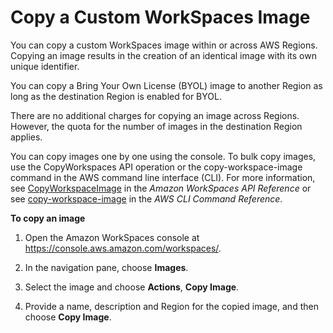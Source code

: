 # Copy a Custom WorkSpaces Image<a name="copy-custom-image"></a>

You can copy a custom WorkSpaces image within or across AWS Regions\. Copying an image results in the creation of an identical image with its own unique identifier\.

You can copy a Bring Your Own License \(BYOL\) image to another Region as long as the destination Region is enabled for BYOL\. 

There are no additional charges for copying an image across Regions\. However, the quota for the number of images in the destination Region applies\.

You can copy images one by one using the console\. To bulk copy images, use the CopyWorkspaces API operation or the copy\-workspace\-image command in the AWS command line interface \(CLI\)\. For more information, see [ CopyWorkspaceImage](https://docs.aws.amazon.com/workspaces/latest/api/API_CopyWorkspaceImage.html) in the *Amazon WorkSpaces API Reference* or see [ copy\-workspace\-image](https://docs.aws.amazon.com/cli/latest/reference/workspaces/copy-workspace-image.html) in the *AWS CLI Command Reference*\.

**To copy an image**

1. Open the Amazon WorkSpaces console at [https://console\.aws\.amazon\.com/workspaces/](https://console.aws.amazon.com/workspaces/)\.

1. In the navigation pane, choose **Images**\.

1. Select the image and choose **Actions**, **Copy Image**\.

1. Provide a name, description and Region for the copied image, and then choose **Copy Image**\.